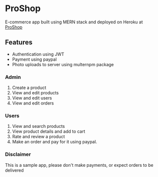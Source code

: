 # ProShop

E-commerce app built using MERN stack and deployed on Heroku at [ProShop](https://ecommercemern-app.herokuapp.com/)

## Features

- Authentication using JWT
- Payment using paypal
- Photo uploads to server using multernpm package

### Admin

1. Create a product
2. View and edit products
3. View and edit users
4. View and edit orders

### Users

1. View and search products
2. View product details and add to cart
3. Rate and review a product
4. Make an order and pay for it using paypal.

### Disclaimer

This is a sample app, please don't make payments, or expect orders to be delivered
